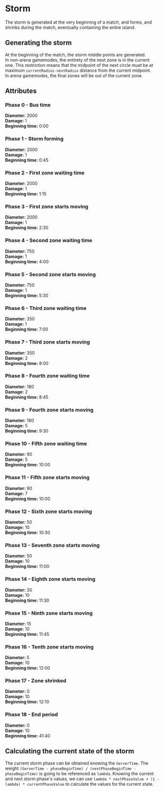 # Storm
The storm is generated at the very beginning of a match, and forms, and shrinks during the match, eventually containing the entire island.  

## Generating the storm
At the beginning of the match, the storm middle points are generated.  
In non-arena gamemodes, the entirety of the next zone is in the current one. This restriction means that the midpoint of the next circle must be at maximum `currentRadius-nextRadius` distance from the current midpoint.  
In arena gamemodes, the final zones will be out of the current zone.  

## Attributes
### Phase 0 - Bus time 
**Diameter:** 2000  
**Damage:** 1  
**Beginning time:** 0:00  
### Phase 1 - Storm forming
**Diameter:** 2000  
**Damage:** 1  
**Beginning time:** 0:45  
### Phase 2 - First zone waiting time
**Diameter:** 2000  
**Damage:** 1  
**Beginning time:** 1:15  
### Phase 3 - First zone starts moving
**Diameter:** 2000  
**Damage:** 1  
**Beginning time:** 2:30  
### Phase 4 - Second zone waiting time
**Diameter:** 750  
**Damage:** 1  
**Beginning time:** 4:00  
### Phase 5 - Second zone starts moving
**Diameter:** 750  
**Damage:** 1  
**Beginning time:** 5:30  
### Phase 6 - Third zone waiting time
**Diameter:** 350  
**Damage:** 1  
**Beginning time:** 7:00  
### Phase 7 - Third zone starts moving
**Diameter:** 350  
**Damage:** 2  
**Beginning time:** 8:00  
### Phase 8 - Fourth zone waiting time
**Diameter:** 180  
**Damage:** 2  
**Beginning time:** 8:45  
### Phase 9 - Fourth zone starts moving
**Diameter:** 180  
**Damage:** 5  
**Beginning time:** 9:30  
### Phase 10 - Fifth zone waiting time
**Diameter:** 90  
**Damage:** 5  
**Beginning time:** 10:00  
### Phase 11 - Fifth zone starts moving
**Diameter:** 90  
**Damage:** 7  
**Beginning time:** 10:00  
### Phase 12 - Sixth zone starts moving
**Diameter:** 50  
**Damage:** 10  
**Beginning time:** 10:30  
### Phase 13 - Seventh zone starts moving
**Diameter:** 50  
**Damage:** 10  
**Beginning time:** 11:00    
### Phase 14 - Eighth zone starts moving
**Diameter:** 30  
**Damage:** 10  
**Beginning time:** 11:30  
### Phase 15 - Ninth zone starts moving
**Diameter:** 15  
**Damage:** 10  
**Beginning time:** 11:45
### Phase 16 - Tenth zone starts moving
**Diameter:** 5  
**Damage:** 10  
**Beginning time:** 12:00   
### Phase 17 - Zone shrinked
**Diameter:** 0  
**Damage:** 10  
**Beginning time:** 12:10  
### Phase 18 - End period
**Diameter:** 0  
**Damage:** 10  
**Beginning time:** 41:40    

## Calculating the current state of the storm
The current storm phase can be obtained knowing the `ServerTime`. The weight `(ServerTime - phaseBeginTime) / (nextPhaseBeginTime - phaseBeginTime)` is going to be referenced as `lambda`. Knowing the current and next storm phase's values, we can use `lambda * nextPhaseValue + (1 - lambda) * currentPhaseValue` to calculate the values for the current state. 
